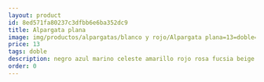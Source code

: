 ```yaml
---
layout: product
id: 8ed571fa80237c3dfbb6e6ba352dc9
title: Alpargata plana
image: img/productos/alpargatas/blanco y rojo/Alpargata plana=13=doble=negro azul marino celeste amarillo rojo rosa fucsia beige lila morado burdeos.webp
price: 13
tags: doble
description: negro azul marino celeste amarillo rojo rosa fucsia beige lila morado burdeos
order: 0
---
```

